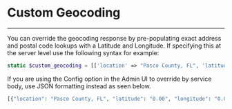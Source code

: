# Custom Geocoding

---

You can override the geocoding response by pre-populating exact address and postal code lookups with a Latitude and Longitude.  If specifying this at the server level use the following syntax for example:

```php
static $custom_geocoding = [['location' => "Pasco County, FL", 'latitude' => "0.00", 'longitude' => "0.00"]]
```

If you are using the Config option in the Admin UI to override by service body, use JSON formatting instead as seen below.

```php
[{"location": "Pasco County, FL", "latitude": "0.00", "longitude": "0.00"}]
```

